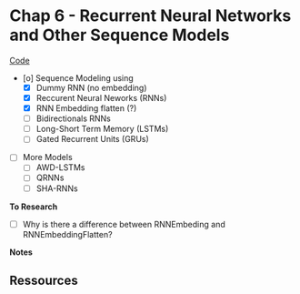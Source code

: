 # Chap 6 - Recurrent Neural Networks and Other Sequence Models

[Code](https://github.com/nlpbook/nlpbook/blob/main/ch06.ipynb)


- [o] Sequence Modeling using
    - [X] Dummy RNN (no embedding)
    - [X] Reccurent Neural Neworks (RNNs)
    - [X] RNN Embedding flatten (?)
    - [ ] Bidirectionals RNNs
    - [ ] Long-Short Term Memory (LSTMs)
    - [ ] Gated Recurrent Units (GRUs)
- [ ] More Models
    - [ ] AWD-LSTMs
    - [ ] QRNNs
    - [ ] SHA-RNNs

**To Research**
- [ ] Why is there a difference between RNNEmbeding and RNNEmbeddingFlatten?


**Notes**



## Ressources


